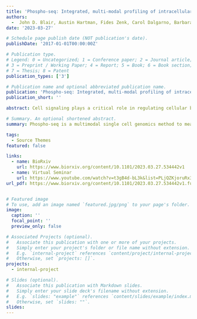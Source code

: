 ```yaml
---
title: 'Phospho-seq: Integrated, multi-modal profiling of intracellular protein dynamics in single cells'
authors:
  -  John D. Blair, Austin Hartman, Fides Zenk, Carol Dalgarno, Barbara Treutlein, Rahul Satija
date: '2023-03-27'

# Schedule page publish date (NOT publication's date).
publishDate: '2017-01-01T00:00:00Z'

# Publication type.
# Legend: 0 = Uncategorized; 1 = Conference paper; 2 = Journal article;
# 3 = Preprint / Working Paper; 4 = Report; 5 = Book; 6 = Book section;
# 7 = Thesis; 8 = Patent
publication_types: ['3']

# Publication name and optional abbreviated publication name.
publication: 'Phospho-seq: Integrated, multi-modal profiling of intracellular protein dynamics in single cells'
publication_short: ''

abstract: Cell signaling plays a critical role in regulating cellular behavior and fate. While multimodal single-cell sequencing technologies are rapidly advancing, scalable and flexible profiling of cell signaling states alongside other molecular modalities remains challenging. Here we present Phospho-seq, an integrated approach that aims to quantify phosphorylated intracellular and intranuclear proteins, and to connect their activity with cis-regulatory elements and transcriptional targets. We utilize a simplified benchtop antibody conjugation method to create large custom antibody panels for simultaneous protein and scATAC-seq profiling on whole cells, and integrate this information with scRNA-seq datasets via bridge integration. We apply our workflow to cell lines, induced pluripotent stem cells, and 3-month-old brain organoids to demonstrate its broad applicability. We demonstrate that Phospho-seq can define cellular states and trajectories, reconstruct gene regulatory relationships, and characterize the causes and consequences of heterogeneous cell signaling in neurodevelopment.

# Summary. An optional shortened abstract.
summary: Phospho-seq is a multimodal single cell genomics method to measure intracellular proteins, chromatin accessibility and gene expression

tags:
  - Source Themes
featured: false

links:
  - name: BioRxiv
    url: https://www.biorxiv.org/content/10.1101/2023.03.27.534442v1
  - name: Virtual Seminar
    url: https://www.youtube.com/watch?v=t3gB4d-bL3k&list=PLjQZKjoruRx3lptKa7D5psMDrTwtH-3PT&index=20
url_pdf: https://www.biorxiv.org/content/10.1101/2023.03.27.534442v1.full.pdf


# Featured image
# To use, add an image named `featured.jpg/png` to your page's folder.
image:
  caption: ''
  focal_point: ''
  preview_only: false

# Associated Projects (optional).
#   Associate this publication with one or more of your projects.
#   Simply enter your project's folder or file name without extension.
#   E.g. `internal-project` references `content/project/internal-project/index.md`.
#   Otherwise, set `projects: []`.
projects:
  - internal-project

# Slides (optional).
#   Associate this publication with Markdown slides.
#   Simply enter your slide deck's filename without extension.
#   E.g. `slides: "example"` references `content/slides/example/index.md`.
#   Otherwise, set `slides: ""`.
slides:
---
```



